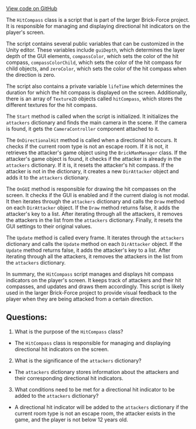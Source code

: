[View code on GitHub](https://github.com/TieHaxJan/Brick-Force/Assembly-CSharp\HitCompass.cs)

The `HitCompass` class is a script that is part of the larger Brick-Force project. It is responsible for managing and displaying directional hit indicators on the player's screen.

The script contains several public variables that can be customized in the Unity editor. These variables include `guiDepth`, which determines the layer depth of the GUI elements, `compassColor`, which sets the color of the hit compass, `compassColorChild`, which sets the color of the hit compass for child objects, and `zeroColor`, which sets the color of the hit compass when the direction is zero.

The script also contains a private variable `lifeTime` which determines the duration for which the hit compass is displayed on the screen. Additionally, there is an array of `Texture2D` objects called `hitCompass`, which stores the different textures for the hit compass.

The `Start` method is called when the script is initialized. It initializes the `attackers` dictionary and finds the main camera in the scene. If the camera is found, it gets the `CameraController` component attached to it.

The `OnDirectionalHit` method is called when a directional hit occurs. It checks if the current room type is not an escape room. If it is not, it retrieves the attacker's game object using the `BrickManManager` class. If the attacker's game object is found, it checks if the attacker is already in the `attackers` dictionary. If it is, it resets the attacker's hit compass. If the attacker is not in the dictionary, it creates a new `DirAttacker` object and adds it to the `attackers` dictionary.

The `OnGUI` method is responsible for drawing the hit compasses on the screen. It checks if the GUI is enabled and if the current dialog is not modal. It then iterates through the `attackers` dictionary and calls the `Draw` method on each `DirAttacker` object. If the `Draw` method returns false, it adds the attacker's key to a list. After iterating through all the attackers, it removes the attackers in the list from the `attackers` dictionary. Finally, it resets the GUI settings to their original values.

The `Update` method is called every frame. It iterates through the `attackers` dictionary and calls the `Update` method on each `DirAttacker` object. If the `Update` method returns false, it adds the attacker's key to a list. After iterating through all the attackers, it removes the attackers in the list from the `attackers` dictionary.

In summary, the `HitCompass` script manages and displays hit compass indicators on the player's screen. It keeps track of attackers and their hit compasses, and updates and draws them accordingly. This script is likely used in the larger Brick-Force project to provide visual feedback to the player when they are being attacked from a certain direction.
## Questions: 
 1. What is the purpose of the `HitCompass` class?
- The `HitCompass` class is responsible for managing and displaying directional hit indicators on the screen.

2. What is the significance of the `attackers` dictionary?
- The `attackers` dictionary stores information about the attackers and their corresponding directional hit indicators.

3. What conditions need to be met for a directional hit indicator to be added to the `attackers` dictionary?
- A directional hit indicator will be added to the `attackers` dictionary if the current room type is not an escape room, the attacker exists in the game, and the player is not below 12 years old.